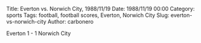 Title: Everton vs. Norwich City, 1988/11/19
Date: 1988/11/19 00:00
Category: sports
Tags: football, football scores, Everton, Norwich City
Slug: everton-vs-norwich-city
Author: carbonero


Everton 1 - 1 Norwich City
